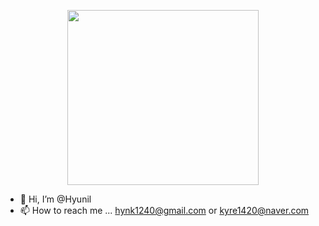 <p align="center">
<img src="https://github.com/Aurna-code/101/blob/main/Enguarde_DK_Barrel_Blast_artwork-removebg-preview.png" height="280" width="306">
</p>

- 👋 Hi, I’m @Hyunil
- 📫 How to reach me ... hynk1240@gmail.com or kyre1420@naver.com

